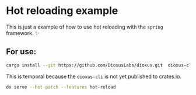 # Hot reloading example

This is just a example of how to use hot reloading with the `spring` framework. 
✨


## For use:

```sh
cargo install --git https://github.com/DioxusLabs/dioxus.git  dioxus-cli
```

This is temporal because the `dioxus-cli` is not yet published to crates.io.

```sh
dx serve --hot-patch --features hot-reload
```
